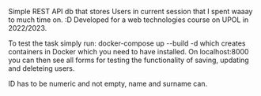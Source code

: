 Simple REST API db that stores Users in current session that I spent waaay to much time on. :D
Developed for a web technologies course on UPOL in 2022/2023.

To test the task simply run: docker-compose up --build -d which creates containers in Docker which you need to have installed.
On localhost:8000 you can then see all forms for testing the functionality of saving, updating and deleteing users.

ID has to be numeric and not empty, name and surname can.